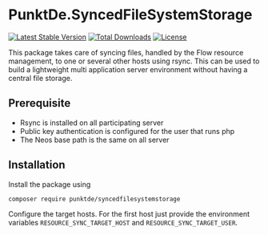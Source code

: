 # PunktDe.SyncedFileSystemStorage

[![Latest Stable Version](https://poser.pugx.org/punktDe/syncedfilesystemstorage/v/stable)](https://packagist.org/packages/punktDe/syncedfilesystemstorage) [![Total Downloads](https://poser.pugx.org/punktDe/syncedfilesystemstorage/downloads)](https://packagist.org/packages/punktDe/syncedfilesystemstorage) [![License](https://poser.pugx.org/punktDe/syncedfilesystemstorage/license)](https://packagist.org/packages/punktDe/syncedfilesystemstorage)

This package takes care of syncing files, handled by the Flow resource management, to one or several other hosts using rsync. This can be used to build a lightweight multi application server environment without having a central file storage. 

## Prerequisite

* Rsync is installed on all participating server
* Public key authentication is configured for the user that runs php
* The Neos base path is the same on all server

## Installation

Install the package using 

    composer require punktde/syncedfilesystemstorage

Configure the target hosts. For the first host just provide the environment variables `RESOURCE_SYNC_TARGET_HOST` and `RESOURCE_SYNC_TARGET_USER`. 
